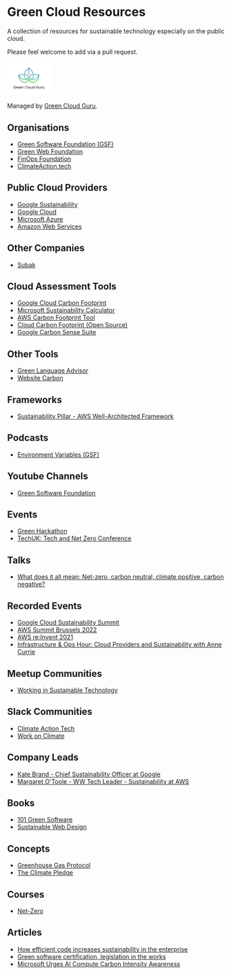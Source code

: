 # Green Cloud Resources

A collection of resources for sustainable technology especially on the public cloud.

Please feel welcome to add via a pull request.

<img src="images/logo.png" alt="Green Cloud Guru Logo" width="100"/>

Managed by [Green Cloud Guru](https://greencloud.guru).

## Organisations
* [Green Software Foundation (GSF)](https://greensoftware.foundation/)
* [Green Web Foundation](https://www.thegreenwebfoundation.org/)
* [FinOps Foundation](https://www.finops.org/introduction/what-is-finops/)
* [ClimateAction.tech](https://climateaction.tech/)

## Public Cloud Providers
* [Google Sustainability](https://sustainability.google/)
* [Google Cloud](https://cloud.google.com/sustainability)
* [Microsoft Azure](https://azure.microsoft.com/en-gb/global-infrastructure/sustainability/)
* [Amazon Web Services](https://aws.amazon.com/sustainability/)

## Other Companies
* [Subak](https://subak.org/)

## Cloud Assessment Tools
* [Google Cloud Carbon Footprint](https://cloud.google.com/carbon-footprint)
* [Microsoft Sustainability Calculator](https://azure.microsoft.com/en-gb/blog/microsoft-sustainability-calculator-helps-enterprises-analyze-the-carbon-emissions-of-their-it-infrastructure/)
* [AWS Carbon Footprint Tool](https://aws.amazon.com/blogs/aws/new-customer-carbon-footprint-tool/)
* [Cloud Carbon Footprint (Open Source)](https://www.cloudcarbonfootprint.org/)
* [Google Carbon Sense Suite](https://cloud.google.com/blog/topics/sustainability/reduce-your-cloud-carbon-footprint-with-active-assist)

## Other Tools
* [Green Language Advisor](https://4uocac2xn5.execute-api.eu-central-1.amazonaws.com/default/antal-test)
* [Website Carbon](https://www.websitecarbon.com/)

## Frameworks
* [Sustainability Pillar - AWS Well-Architected Framework](https://docs.aws.amazon.com/wellarchitected/latest/sustainability-pillar/sustainability-pillar.html)

## Podcasts
* [Environment Variables (GSF)](https://podcast.greensoftware.foundation/)

## Youtube Channels
* [Green Software Foundation](https://www.youtube.com/channel/UCj0m2KL1yQzcCbmSj7AaAoA)

## Events
* [Green Hackathon](https://www.greenhackathon.com/)
* [TechUK: Tech and Net Zero Conference](https://www.techuk.org/tech-and-net-zero-conference.html)

## Talks
* [What does it all mean: Net-zero, carbon neutral, climate positive, carbon negative?](https://www.youtube.com/watch?v=HXEnbi64TdQ)

## Recorded Events
* [Google Cloud Sustainability Summit](https://www.youtube.com/watch?v=FZ94wZPgsec)
* [AWS Summit Brussels 2022](https://www.youtube.com/watch?v=IHJkbg3jqVg)
* [AWS re:Invent 2021](https://www.youtube.com/watch?v=3-Zq2W1-odU&list=TLPQMDMwNzIwMjK93VpsS1cY8w)
* [Infrastructure & Ops Hour: Cloud Providers and Sustainability with Anne Currie](https://learning.oreilly.com/videos/infrastructure-ops/0636920586548/0636920586548-video334706/)

## Meetup Communities
* [Working in Sustainable Technology](https://www.meetup.com/Working-In-Sustainable-Technology/)

## Slack Communities
* [Climate Action Tech](https://climateaction.tech/)
* [Work on Climate](https://workonclimate.org/)

## Company Leads
* [Kate Brand - Chief Sustainability Officer at Google](https://www.linkedin.com/in/katebrandt)
* [Margaret O'Toole - WW Tech Leader - Sustainability at AWS](https://www.linkedin.com/in/margaret-o-toole-580134127/)

## Books
* [101 Green Software](https://leanpub.com/green-software)
* [Sustainable Web Design](https://abookapart.com/products/sustainable-web-design/)

## Concepts
* [Greenhouse Gas Protocol](https://ghgprotocol.org/)
* [The Climate Pledge](https://www.theclimatepledge.com/)

## Courses
* [Net-Zero](https://www.etrify.com/net-zero)

## Articles
* [How efficient code increases sustainability in the enterprise](https://venturebeat.com/2022/07/07/how-efficient-code-increases-sustainability-in-the-enterprise/)
* [Green software certification, legislation in the works](https://www.techtarget.com/searchsoftwarequality/news/252521809/Green-software-certification-legislation-in-the-works)
* [Microsoft Urges AI Compute Carbon Intensity Awareness](https://www.sdxcentral.com/articles/news/microsoft-urges-ai-compute-carbon-intensity-awareness/2022/06/)